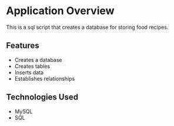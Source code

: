 # Application Overview

This is a sql script that creates a database for storing food recipes.

## Features

- Creates a database
- Creates tables
- Inserts data
- Establishes relationships

## Technologies Used

- MySQL
- SQL